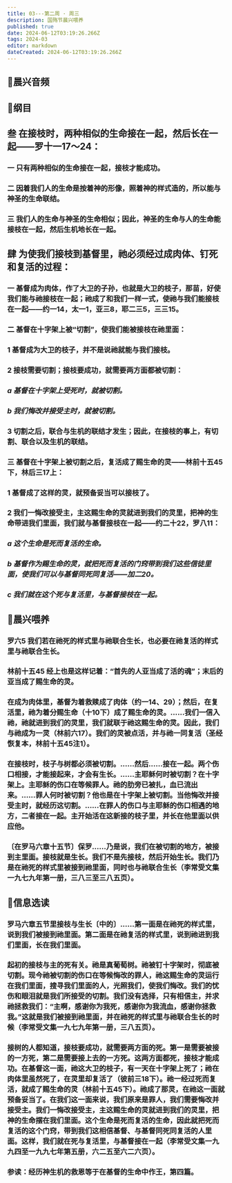 ```yaml
---
title: 03---第二周 · 周三
description: 国殇节晨兴喂养
published: true
date: 2024-06-12T03:19:26.266Z
tags: 2024-03
editor: markdown
dateCreated: 2024-06-12T03:19:26.266Z
---
```


## 🎵晨兴音频

## 📖纲目

## 叁    在接枝时，两种相似的生命接在一起，然后长在一起——罗十一17～24：

### 一    只有两种相似的生命接在一起，接枝才能成功。

### 二    因着我们人的生命是按着神的形像，照着神的样式造的，所以能与神圣的生命联结。

### 三    我们人的生命与神圣的生命相似；因此，神圣的生命与人的生命能接枝在一起，然后生机地长在一起。

## 肆    为使我们接枝到基督里，祂必须经过成肉体、钉死和复活的过程：

### 一    基督成为肉体，作了大卫的子孙，也就是大卫的枝子，那苗，好使我们能与祂接枝在一起；祂成了和我们一样一式，使祂与我们能接枝在一起——约一14，太一1，亚三8，耶二三5，三三15。

### 二    基督在十字架上被“切割”，使我们能被接枝在祂里面：

### 1    基督成为大卫的枝子，并不是说祂就能与我们接枝。

### 2    接枝需要切割；接枝要成功，就需要两方面都被切割：

### *a    基督在十字架上受死时，就被切割。*

### *b    我们悔改并接受主时，就被切割。*

### 3    切割之后，联合与生机的联结才发生；因此，在接枝的事上，有切割、联合以及生机的联结。

### 三    基督在十字架上被切割之后，复活成了赐生命的灵——林前十五45下，林后三17上：

### 1    基督成了这样的灵，就预备妥当可以接枝了。

### 2    我们一悔改接受主，主这赐生命的灵就进到我们的灵里，把神的生命带进我们里面，我们就与基督接枝在一起——约二十22，罗八11：

### *a    这个生命是死而复活的生命。*

### *b    基督作为赐生命的灵，就把死而复活的门窍带到我们这些信徒里面，使我们可以与基督同死同复活——加二20。*

### *c    我们就在这个死与复活里，与基督接枝在一起。*

## 📖晨兴喂养

### 罗六5    我们若在祂死的样式里与祂联合生长，也必要在祂复活的样式里与祂联合生长。

### 林前十五45    经上也是这样记着：“首先的人亚当成了活的魂”；末后的亚当成了赐生命的灵。

### 在成为肉体里，基督为着救赎成了肉体（约一14、29）；然后，在复活里，祂为着分赐生命（十10下）成了赐生命的灵。……我们一信入祂，祂就进到我们的灵里，我们就联于祂这赐生命的灵。因此，我们与祂成为一灵（林前六17）。我们的灵被点活，并与祂一同复活（圣经恢复本，林前十五45注1）。

### 在接枝时，枝子与树都必须被切割。……然后……接在一起。两个伤口相接，才能接起来，才会有生长。……主耶稣何时被切割？在十字架上。主耶稣的伤口在等候罪人。祂的肋旁已被扎，血已流出来。……罪人何时被切割？他也是在十字架上被切割。当他悔改并接受主时，就经历这切割。……在罪人的伤口与主耶稣的伤口相遇的地方，二者接在一起。主开始活在这新接的枝子里，并长在他里面以供应他。

### 〔在罗马六章十五节〕保罗……乃是说，我们在被切割的地方，被接到主里面。接枝就是生长。我们不是先接枝，然后开始生长。我们乃是在祂死的样式里被接到祂里面，同时也与祂联合生长（李常受文集一九七九年第一册，三八三至三八五页）。

## 📖信息选读

### 罗马六章五节里接枝与生长〔中的〕……第一面是在祂死的样式里，说到我们被接到祂里面。第二面是在祂复活的样式里，说到祂进到我们里面，长在我们里面。

### 起初的接枝与主的死有关。祂是真葡萄树。祂被钉十字架时，彻底被切割。现今祂被切割的伤口在等候悔改的罪人，祂这赐生命的灵运行在我们里面，搜寻我们里面的人，光照我们，使我们悔改。我们的忧伤和眼泪就是我们所接受的切割。我们没有选择，只有相信主，并求祂拯救我们：“主啊，感谢你为我死，感谢你为我流血，感谢你拯救我。”这就是我们被接到祂里面，并在祂死的样式里与祂联合生长的时候（李常受文集一九七九年第一册，三八五页）。

### 接树的人都知道，接枝要成功，就需要两方面的死。第一是需要被接的一方死，第二是需要接上去的一方死。这两方面都死，接枝才能成功。在基督这一面，祂这大卫的枝子，有一天在十字架上死了；祂在肉体里虽然死了，在灵里却复活了（彼前三18下）。祂一经过死而复活，就成了赐生命的灵（林前十五45下）。祂成了那灵，在祂这一面就预备妥当了。在我们这一面来说，我们原来是罪人，我们需要悔改并接受主。我们一悔改接受主，主这赐生命的灵就进到我们的灵里，把神的生命摆在我们里面。这个生命是死而复活的生命，因此就把死而复活的这个门窍，带到我们这相信基督、与基督同死同复活的人里面。这样，我们就在死与复活里，与基督接在一起（李常受文集一九九四至一九九七年第五册，六二五至六二六页）。

### 参读：经历神生机的救恩等于在基督的生命中作王，第四篇。
<!-- Google tag (gtag.js) -->
<script async src="https://www.googletagmanager.com/gtag/js?id=G-1P8709Z16T"></script>
<script>
  window.dataLayer = window.dataLayer || [];
  function gtag(){dataLayer.push(arguments);}
  gtag('js', new Date());

  gtag('config', 'G-1P8709Z16T');
</script>